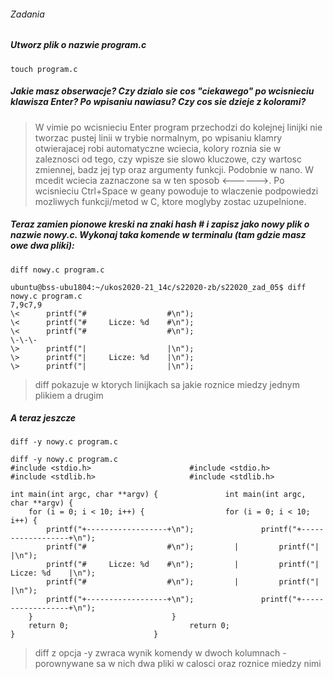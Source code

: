 ###### Zadania
##### Utworz plik o nazwie program.c
```
touch program.c
```
##### Jakie masz obserwacje? Czy dzialo sie cos "ciekawego" po wcisnieciu klawisza Enter? Po wpisaniu nawiasu? Czy cos sie dzieje z kolorami?
> W vimie po wcisnieciu Enter program przechodzi do kolejnej linijki nie tworzac pustej linii w trybie normalnym, po wpisaniu klamry otwierajacej robi automatyczne wciecia, kolory roznia sie w zaleznosci od tego, czy wpisze sie slowo kluczowe, czy wartosc zmiennej, badz jej typ oraz argumenty funkcji. Podobnie w nano. W mcedit wciecia zaznaczone sa w ten sposob \<------\>. Po wcisnieciu Ctrl+Space w geany powoduje to wlaczenie podpowiedzi mozliwych funkcji/metod w C, ktore moglyby zostac uzupelnione.

##### Teraz zamien pionowe kreski na znaki hash \# i zapisz jako nowy plik o nazwie nowy.c. Wykonaj taka komende w terminalu (tam gdzie masz owe dwa pliki):
```
diff nowy.c program.c
```
```
ubuntu@bss-ubu1804:~/ukos2020-21_14c/s22020-zb/s22020_zad_05$ diff nowy.c program.c 
7,9c7,9
\< 		printf("#                  #\n");
\< 		printf("#     Licze: %d    #\n");
\< 		printf("#                  #\n");
\-\-\-
\> 		printf("|                  |\n");
\> 		printf("|     Licze: %d    |\n");
\> 		printf("|                  |\n");
```
> diff pokazuje w ktorych linijkach sa jakie roznice miedzy jednym plikiem a drugim

##### A teraz jeszcze 
```
diff -y nowy.c program.c
```

```
diff -y nowy.c program.c 
#include <stdio.h>						#include <stdio.h>
#include <stdlib.h>						#include <stdlib.h>

int main(int argc, char **argv) {				int main(int argc, char **argv) {
	for (i = 0; i < 10; i++) {					for (i = 0; i < 10; i++) {
		printf("+------------------+\n");				printf("+------------------+\n");
		printf("#                  #\n");	      |			printf("|                  |\n");
		printf("#     Licze: %d    #\n");	      |			printf("|     Licze: %d    |\n");
		printf("#                  #\n");	      |			printf("|                  |\n");
		printf("+------------------+\n");				printf("+------------------+\n");
	}								}
	return 0;							return 0;
}								}
```
> diff z opcja -y zwraca wynik komendy w dwoch kolumnach - porownywane sa w nich dwa pliki w calosci oraz roznice miedzy nimi 
